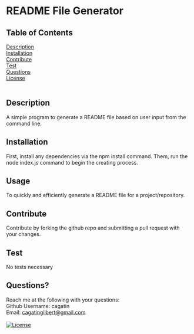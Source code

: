# README File Generator

  ## Table of Contents
  [Description](#description) <br />
  [Installation](#installation) <br />
  [Contribute](#contribute) <br />
  [Test](#test) <br />
  [Questions](#questions) <br />
  [License](#license) <br/>
  <br />
  
  ## Description
  A simple program to generate a README file based on user input from the command line. <br />
  
  ## Installation
  First, install any dependencies via the npm install command. Them, run the node index.js command to begin the creating process. <br/>
  
  ## Usage
  To quickly and efficiently generate a README file for a project/repository. <br/>
  
  ## Contribute
  Contribute by forking the github repo and submitting a pull request with your changes. <br/>
  
  ## Test
  No tests necessary <br/>
  
  ## Questions? 
  Reach me at the following with your questions: <br/>
  Github Username: cagatin <br/>
  Email:  cagatingilbert@gmail.com <br/>
  <br/>
  [![License](https://img.shields.io/badge/License-MIT-yellow.svg)](https://opensource.org/licenses/MIT)